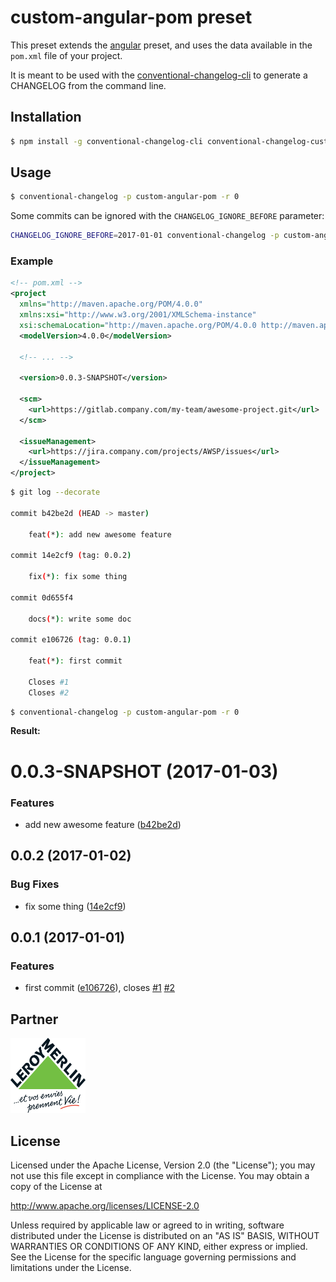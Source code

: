 # custom-angular-pom preset

This preset extends the [angular](https://github.com/conventional-changelog/conventional-changelog/tree/master/packages/conventional-changelog-angular) preset, and uses the data available in the `pom.xml` file of your project.

It is meant to be used with the [conventional-changelog-cli](https://github.com/conventional-changelog/conventional-changelog/tree/master/packages/conventional-changelog-cli) to generate a CHANGELOG from the command line.

## Installation

```sh
$ npm install -g conventional-changelog-cli conventional-changelog-custom-angular-pom
```

## Usage

```sh
$ conventional-changelog -p custom-angular-pom -r 0
```

Some commits can be ignored with the `CHANGELOG_IGNORE_BEFORE` parameter:

```sh
CHANGELOG_IGNORE_BEFORE=2017-01-01 conventional-changelog -p custom-angular-pom -r 0
```

### Example

```xml
<!-- pom.xml -->
<project
  xmlns="http://maven.apache.org/POM/4.0.0"
  xmlns:xsi="http://www.w3.org/2001/XMLSchema-instance"
  xsi:schemaLocation="http://maven.apache.org/POM/4.0.0 http://maven.apache.org/xsd/maven-4.0.0.xsd">
  <modelVersion>4.0.0</modelVersion>

  <!-- ... -->

  <version>0.0.3-SNAPSHOT</version>

  <scm>
    <url>https://gitlab.company.com/my-team/awesome-project.git</url>
  </scm>

  <issueManagement>
    <url>https://jira.company.com/projects/AWSP/issues</url>
  </issueManagement>
</project>
```

```sh
$ git log --decorate

commit b42be2d (HEAD -> master)

    feat(*): add new awesome feature

commit 14e2cf9 (tag: 0.0.2)

    fix(*): fix some thing

commit 0d655f4

    docs(*): write some doc

commit e106726 (tag: 0.0.1)

    feat(*): first commit

    Closes #1
    Closes #2
```

```sh
$ conventional-changelog -p custom-angular-pom -r 0
```

**Result:**

<a name="0.0.3-SNAPSHOT"></a>
# 0.0.3-SNAPSHOT (2017-01-03)


### Features

* add new awesome feature ([b42be2d](https://gitlab.company.com/my-team/awesome-project/commit/b42be2d))



<a name="0.0.2"></a>
## 0.0.2 (2017-01-02)


### Bug Fixes

* fix some thing ([14e2cf9](https://gitlab.company.com/my-team/awesome-project/commit/14e2cf9))



<a name="0.0.1"></a>
## 0.0.1 (2017-01-01)


### Features

* first commit ([e106726](https://gitlab.company.com/my-team/awesome-project/commit/e106726)), closes [#1](https://jira.company.com/projects/AWSP/issues/1) [#2](https://jira.company.com/projects/AWSP/issues/2)

## Partner

<img src="static/lm.jpg" alias="Leroy Merlin" width="120" height="120">

## License

Licensed under the Apache License, Version 2.0 (the "License");
you may not use this file except in compliance with the License.
You may obtain a copy of the License at

   http://www.apache.org/licenses/LICENSE-2.0

Unless required by applicable law or agreed to in writing, software
distributed under the License is distributed on an "AS IS" BASIS,
WITHOUT WARRANTIES OR CONDITIONS OF ANY KIND, either express or implied.
See the License for the specific language governing permissions and
limitations under the License.
